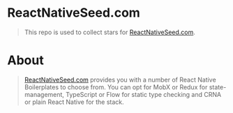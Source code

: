# ReactNativeSeed.com

> This repo is used to collect stars for [ReactNativeSeed.com](ReactNativeSeed.com).

# About

> [ReactNativeSeed.com](ReactNativeSeed.com) provides you with a number of React Native Boilerplates to choose from. You can opt for MobX or Redux for state-management, TypeScript or Flow for static type checking and CRNA or plain React Native for the stack.